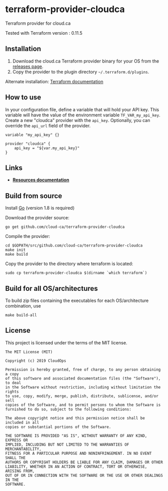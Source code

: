 # terraform-provider-cloudca

Terraform provider for cloud.ca

Tested with Terraform version : 0.11.5

## Installation

1. Download the cloud.ca Terraform provider binary for your OS from the [releases page](https://github.com/cloud-ca/terraform-provider-cloudca/releases).
2. Copy the provider to the plugin directory `~/.terraform.d/plugins`.

Alternate installation: [Terraform documentation](https://www.terraform.io/docs/plugins/basics.html)

## How to use

In your configuration file, define a variable that will hold your API key. This variable will have the value of the environment variable `TF_VAR_my_api_key`. Create a new "cloudca" provider with the `api_key`. Optionally, you can override the `api_url` field of the provider.

```hcl
variable "my_api_key" {}

provider "cloudca" {
    api_key = "${var.my_api_key}"
}
```

## Links

- [**Resources documentation**](https://github.com/cloud-ca/terraform-cloudca/blob/master/cloudca/README.md)

## Build from source

Install [Go](https://golang.org/doc/install) (version 1.8 is required)

Download the provider source:

```Shell
go get github.com/cloud-ca/terraform-provider-cloudca
```

Compile the provider:

```Shell
cd $GOPATH/src/github.com/cloud-ca/terraform-provider-cloudca
make init
make build
```

Copy the provider to the directory where terraform is located:

```Shell
sudo cp terraform-provider-cloudca $(dirname `which terraform`)
```

## Build for all OS/architectures

To build zip files containing the executables for each OS/architecture combination, use

```Shell
make build-all
```

## License

This project is licensed under the terms of the MIT license.

```text
The MIT License (MIT)

Copyright (c) 2019 CloudOps

Permission is hereby granted, free of charge, to any person obtaining a copy
of this software and associated documentation files (the "Software"), to deal
in the Software without restriction, including without limitation the rights
to use, copy, modify, merge, publish, distribute, sublicense, and/or sell
copies of the Software, and to permit persons to whom the Software is
furnished to do so, subject to the following conditions:

The above copyright notice and this permission notice shall be included in all
copies or substantial portions of the Software.

THE SOFTWARE IS PROVIDED "AS IS", WITHOUT WARRANTY OF ANY KIND, EXPRESS OR
IMPLIED, INCLUDING BUT NOT LIMITED TO THE WARRANTIES OF MERCHANTABILITY,
FITNESS FOR A PARTICULAR PURPOSE AND NONINFRINGEMENT. IN NO EVENT SHALL THE
AUTHORS OR COPYRIGHT HOLDERS BE LIABLE FOR ANY CLAIM, DAMAGES OR OTHER
LIABILITY, WHETHER IN AN ACTION OF CONTRACT, TORT OR OTHERWISE, ARISING FROM,
OUT OF OR IN CONNECTION WITH THE SOFTWARE OR THE USE OR OTHER DEALINGS IN THE
SOFTWARE.
```

